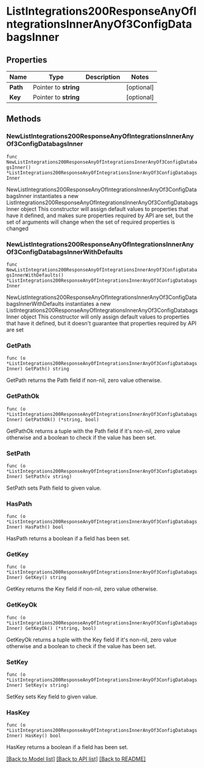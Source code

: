 # ListIntegrations200ResponseAnyOfIntegrationsInnerAnyOf3ConfigDatabagsInner

## Properties

Name | Type | Description | Notes
------------ | ------------- | ------------- | -------------
**Path** | Pointer to **string** |  | [optional] 
**Key** | Pointer to **string** |  | [optional] 

## Methods

### NewListIntegrations200ResponseAnyOfIntegrationsInnerAnyOf3ConfigDatabagsInner

`func NewListIntegrations200ResponseAnyOfIntegrationsInnerAnyOf3ConfigDatabagsInner() *ListIntegrations200ResponseAnyOfIntegrationsInnerAnyOf3ConfigDatabagsInner`

NewListIntegrations200ResponseAnyOfIntegrationsInnerAnyOf3ConfigDatabagsInner instantiates a new ListIntegrations200ResponseAnyOfIntegrationsInnerAnyOf3ConfigDatabagsInner object
This constructor will assign default values to properties that have it defined,
and makes sure properties required by API are set, but the set of arguments
will change when the set of required properties is changed

### NewListIntegrations200ResponseAnyOfIntegrationsInnerAnyOf3ConfigDatabagsInnerWithDefaults

`func NewListIntegrations200ResponseAnyOfIntegrationsInnerAnyOf3ConfigDatabagsInnerWithDefaults() *ListIntegrations200ResponseAnyOfIntegrationsInnerAnyOf3ConfigDatabagsInner`

NewListIntegrations200ResponseAnyOfIntegrationsInnerAnyOf3ConfigDatabagsInnerWithDefaults instantiates a new ListIntegrations200ResponseAnyOfIntegrationsInnerAnyOf3ConfigDatabagsInner object
This constructor will only assign default values to properties that have it defined,
but it doesn't guarantee that properties required by API are set

### GetPath

`func (o *ListIntegrations200ResponseAnyOfIntegrationsInnerAnyOf3ConfigDatabagsInner) GetPath() string`

GetPath returns the Path field if non-nil, zero value otherwise.

### GetPathOk

`func (o *ListIntegrations200ResponseAnyOfIntegrationsInnerAnyOf3ConfigDatabagsInner) GetPathOk() (*string, bool)`

GetPathOk returns a tuple with the Path field if it's non-nil, zero value otherwise
and a boolean to check if the value has been set.

### SetPath

`func (o *ListIntegrations200ResponseAnyOfIntegrationsInnerAnyOf3ConfigDatabagsInner) SetPath(v string)`

SetPath sets Path field to given value.

### HasPath

`func (o *ListIntegrations200ResponseAnyOfIntegrationsInnerAnyOf3ConfigDatabagsInner) HasPath() bool`

HasPath returns a boolean if a field has been set.

### GetKey

`func (o *ListIntegrations200ResponseAnyOfIntegrationsInnerAnyOf3ConfigDatabagsInner) GetKey() string`

GetKey returns the Key field if non-nil, zero value otherwise.

### GetKeyOk

`func (o *ListIntegrations200ResponseAnyOfIntegrationsInnerAnyOf3ConfigDatabagsInner) GetKeyOk() (*string, bool)`

GetKeyOk returns a tuple with the Key field if it's non-nil, zero value otherwise
and a boolean to check if the value has been set.

### SetKey

`func (o *ListIntegrations200ResponseAnyOfIntegrationsInnerAnyOf3ConfigDatabagsInner) SetKey(v string)`

SetKey sets Key field to given value.

### HasKey

`func (o *ListIntegrations200ResponseAnyOfIntegrationsInnerAnyOf3ConfigDatabagsInner) HasKey() bool`

HasKey returns a boolean if a field has been set.


[[Back to Model list]](../README.md#documentation-for-models) [[Back to API list]](../README.md#documentation-for-api-endpoints) [[Back to README]](../README.md)


